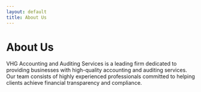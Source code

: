 ```yaml
---
layout: default
title: About Us
---
```


# About Us

VHG Accounting and Auditing Services is a leading firm dedicated to providing businesses with high-quality accounting and auditing services. Our team consists of highly experienced professionals committed to helping clients achieve financial transparency and compliance.
